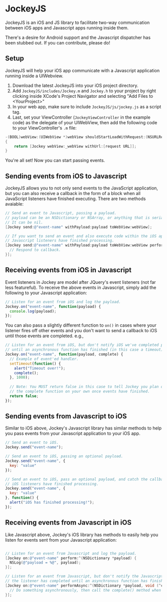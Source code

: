 JockeyJS
========

JockeyJS is an iOS and JS library to facilitate two-way communication between iOS apps and Javascript apps running inside them. 

There's a desire for Android support and the Javascript dispatcher has been stubbed out. If you can contribute, please do!

Setup
-----

JockeyJS will help your iOS app communicate with a Javascript application running inside a UIWebview.

1. Download the latest JockeyJS into your iOS project directory.
1. Add `JockeyJS/includes/Jockey.m` and `Jockey.h` to your project by right clicking inside XCode's Project Navigator and selecting "Add Files to \<YourProject\>"
1. In your web app, make sure to include `JockeyJS/js/jockey.js` as a script tag. 
1. Last, set your ViewController (`JockeyViewController` in the example code) as the delegate of your UIWebView, then add the following code to your ViewController's `.m` file:
   
```objective-c
-(BOOL)webView:(UIWebView *)webView shouldStartLoadWithRequest:(NSURLRequest *)request navigationType:(UIWebViewNavigationType)navigationType
{
	return [Jockey webView:_webView withUrl:[request URL]];
}
```

You're all set! Now you can start passing events. 

Sending events from iOS to Javascript
-------------------------------------
JockeyJS allows you to not only send events to the JavaScript application, but you can also receive a callback in the form of a block when all JavaScript listeners have finished executing. There are two methods avaiable:

```objective-c
// Send an event to Javascript, passing a payload. 
// payload can be an NSDictionary or NSArray, or anything that is serializable to JSON.
// It can be nil.
[Jockey send:@"event-name" withPayload:payload toWebView:webView];

// If you want to send an event and also execute code within the iOS app when all
// Javascript listeners have finished processing. 
[Jockey send:@"event-name" withPayload:payload toWebView:webView perform:^{
  // Respond to callback.
}];
```

Receiving events from iOS in Javascript
---------------------------------------
Event listeners in Jockey are model after JQuery's event listeners (not far less featureful). To receive the above events in Javascript, simply add the following to your Javascript application:

```javascript
// Listen for an event from iOS and log the payload.
Jockey.on("event-name", function(payload) {
  console.log(payload);
});
```

You can also pass a slightly different function to `on()` in cases where your listener fires off other events and you don't want to send a callback to iOS until those events are completed. e.g.,

```javascript
// Listen for an event from iOS, but don't notify iOS we've completed processing
// until an asynchronous function has finished (in this case a timeout).
Jockey.on("event-name", function(payload, complete) {
  // Example of event'ed handler.
  setTimeout(function() {
    alert("Timeout over!");
    complete();
  }, 1000);
  
  // Note: You MUST return false in this case to tell Jockey you plan on calling
  // the complete function on your own once events have finished.
  return false;
});
```

Sending events from Javascript to iOS
-------------------------------------
Similar to iOS above, Jockey's Javascript library has similar methods to help you pass events from your Javascript application to your iOS app.

```javascript
// Send an event to iOS.
Jockey.send("event-name");

// Send an event to iOS, passing an optional payload. 
Jockey.send("event-name", {
  key: "value"
});

// Send an event to iOS, pass an optional payload, and catch the callback when all the 
// iOS listeners have finished processing.
Jockey.send("event-name", {
  key: "value"
}, function() {
  alert("iOS has finished processing!");
});
```

Receiving events from Javascript in iOS
---------------------------------------
Like Javascript above, Jockey's iOS library has methods to easily help you listen for events sent from your Javascript application:

```objective-c

// Listen for an event from Javascript and log the payload.
[Jockey on:@"event-name" perform:^(NSDictionary *payload) {
  NSLog(@"payload = %@", payload);
}];

// Listen for an event from Javascript, but don't notify the Javascript that 
// the listener has completed until an asynchronous function has finished.
[Jockey on:@"event-name" performAsync:^(NSDictionary *payload, void (^complete)()) {
  // Do something asynchronously, then call the complete() method when finished.
}];
```



